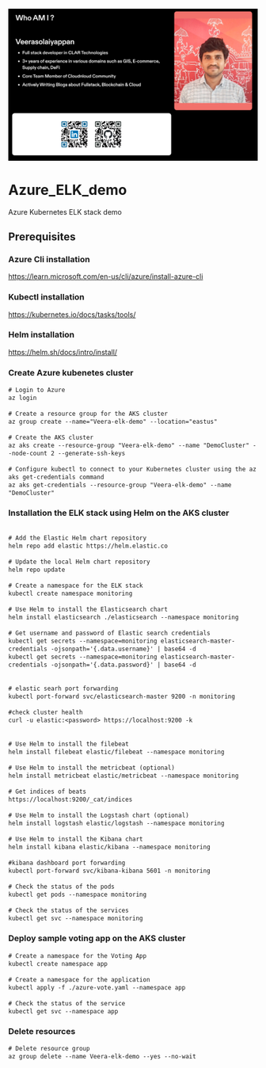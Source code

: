 ![About Me](veera.jpg)

# Azure_ELK_demo
Azure Kubernetes ELK stack demo


## Prerequisites

### Azure Cli installation

https://learn.microsoft.com/en-us/cli/azure/install-azure-cli

### Kubectl installation

https://kubernetes.io/docs/tasks/tools/

### Helm installation

https://helm.sh/docs/intro/install/


### Create Azure kubenetes cluster 

```
# Login to Azure
az login

# Create a resource group for the AKS cluster
az group create --name="Veera-elk-demo" --location="eastus"

# Create the AKS cluster
az aks create --resource-group "Veera-elk-demo" --name "DemoCluster" --node-count 2 --generate-ssh-keys

# Configure kubectl to connect to your Kubernetes cluster using the az aks get-credentials command
az aks get-credentials --resource-group "Veera-elk-demo" --name "DemoCluster"

```


### Installation the ELK stack using Helm on the AKS cluster

```

# Add the Elastic Helm chart repository
helm repo add elastic https://helm.elastic.co

# Update the local Helm chart repository
helm repo update

# Create a namespace for the ELK stack
kubectl create namespace monitoring

# Use Helm to install the Elasticsearch chart
helm install elasticsearch ./elasticsearch --namespace monitoring

# Get username and password of Elastic search credentials
kubectl get secrets --namespace=monitoring elasticsearch-master-credentials -ojsonpath='{.data.username}' | base64 -d
kubectl get secrets --namespace=monitoring elasticsearch-master-credentials -ojsonpath='{.data.password}' | base64 -d


# elastic searh port forwarding
kubectl port-forward svc/elasticsearch-master 9200 -n monitoring

#check cluster health
curl -u elastic:<password> https://localhost:9200 -k


# Use Helm to install the filebeat
helm install filebeat elastic/filebeat --namespace monitoring

# Use Helm to install the metricbeat (optional)
helm install metricbeat elastic/metricbeat --namespace monitoring

# Get indices of beats
https://localhost:9200/_cat/indices

# Use Helm to install the Logstash chart (optional)
helm install logstash elastic/logstash --namespace monitoring

# Use Helm to install the Kibana chart
helm install kibana elastic/kibana --namespace monitoring

#kibana dashboard port forwarding
kubectl port-forward svc/kibana-kibana 5601 -n monitoring

# Check the status of the pods
kubectl get pods --namespace monitoring

# Check the status of the services
kubectl get svc --namespace monitoring

```


### Deploy sample voting app on the AKS cluster

```
# Create a namespace for the Voting App
kubectl create namespace app

# Create a namespace for the application
kubectl apply -f ./azure-vote.yaml --namespace app

# Check the status of the service
kubectl get svc --namespace app

```


### Delete resources

```
# Delete resource group
az group delete --name Veera-elk-demo --yes --no-wait

```



